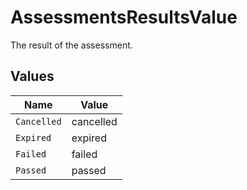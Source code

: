# AssessmentsResultsValue

The result of the assessment.


## Values

| Name        | Value       |
| ----------- | ----------- |
| `Cancelled` | cancelled   |
| `Expired`   | expired     |
| `Failed`    | failed      |
| `Passed`    | passed      |